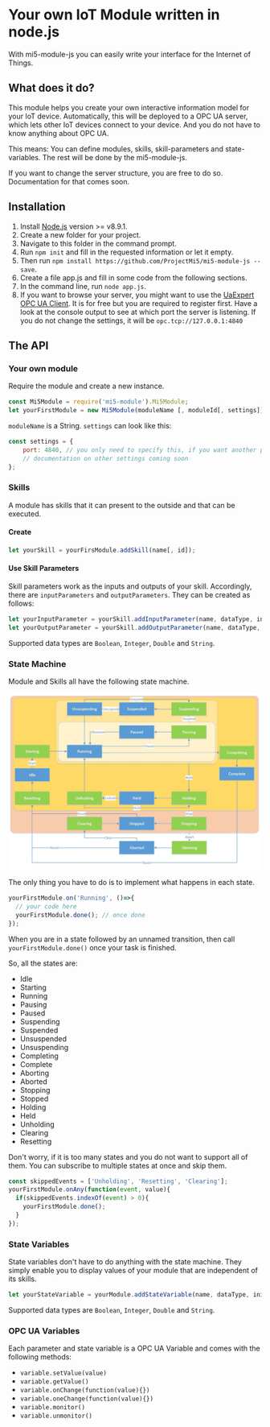# Your own IoT Module written in node.js

With mi5-module-js you can easily write your interface for the Internet of Things.

## What does it do?

This module helps you create your own interactive information model for your IoT device. Automatically, this will be
deployed to a OPC UA server, which lets other IoT devices connect to your device. And you do not have to know anything
about OPC UA.

This means: You can define modules, skills, skill-parameters and state-variables. The rest will be done by the 
mi5-module-js.

If you want to change the server structure, you are free to do so. Documentation for that comes soon.

## Installation

1. Install  [Node.js](https://nodejs.org/) version >= v8.9.1.
2. Create a new folder for your project.
3. Navigate to this folder in the command prompt.
4. Run `npm init` and fill in the requested information or let it empty.
5. Then run `npm install https://github.com/ProjectMi5/mi5-module-js --save`.
6. Create a file app.js and fill in some code from the following sections.
7. In the command line, run `node app.js`.
5. If you want to browse your server, you might want to use the [UaExpert OPC UA Client](https://www.unified-automation.com/downloads/opc-ua-clients.html). It is for free but you are required to register first. Have a look at the console output to see at which port the server is listening. If you do not change the settings, it will be `opc.tcp://127.0.0.1:4840`

## The API

### Your own module

Require the module and create a new instance.

```javascript 1.8
const Mi5Module = require('mi5-module').Mi5Module;
let yourFirstModule = new Mi5Module(moduleName [, moduleId[, settings]]);
```

`moduleName` is a String. `settings` can look like this:

```javascript 1.8
const settings = {
	port: 4840, // you only need to specify this, if you want another port than 4840
	// documentation on other settings coming soon
};
```

### Skills

A module has skills that it can present to the outside and that can be executed.

#### Create

```javascript
let yourSkill = yourFirsModule.addSkill(name[, id]);
```

#### Use Skill Parameters

Skill parameters work as the inputs and outputs of your skill. Accordingly, there are `inputParameters` and
`outputParameters`. They can be created as follows:

```javascript
let yourInputParameter = yourSkill.addInputParameter(name, dataType, initValue);
let yourOutputParameter = yourSkill.addOutputParameter(name, dataType, initValue);
```

Supported data types are `Boolean`, `Integer`, `Double` and `String`.

### State Machine

Module and Skills all have the following state machine.

![Image: State Machine](/info/state-machine.JPG)

The only thing you have to do is to implement what happens in each state.

```javascript 1.8
yourFirstModule.on('Running', ()=>{
  // your code here
  yourFirstModule.done(); // once done
});
```

When you are in a state followed by an unnamed transition, then call `yourFirstModule.done()` once your task is
finished.

So, all the states are:

* Idle
* Starting
* Running
* Pausing
* Paused
* Suspending
* Suspended
* Unsuspended
* Unsuspending
* Completing
* Complete
* Aborting
* Aborted
* Stopping
* Stopped
* Holding
* Held
* Unholding
* Clearing
* Resetting

Don't worry, if it is too many states and you do not want to support all of them. You can subscribe to multiple states
at once and skip them.

```javascript 1.8
const skippedEvents = ['Unholding', 'Resetting', 'Clearing'];
yourFirstModule.onAny(function(event, value){
  if(skippedEvents.indexOf(event) > 0){
    yourFirstModule.done();
  }
});
```

### State Variables

State variables don't have to do anything with the state machine. They simply enable you to display values of your
module that are independent of its skills.

```javascript
let yourStateVariable = yourModule.addStateVariable(name, dataType, initValue[, path]);
```

Supported data types are `Boolean`, `Integer`, `Double` and `String`.
  
### OPC UA Variables

Each parameter and state variable is a OPC UA Variable and comes with the following methods:

* `variable.setValue(value)`
* `variable.getValue()`
* `variable.onChange(function(value){})`
* `variable.oneChange(function(value){})`
* `variable.monitor()`
* `variable.unmonitor()`